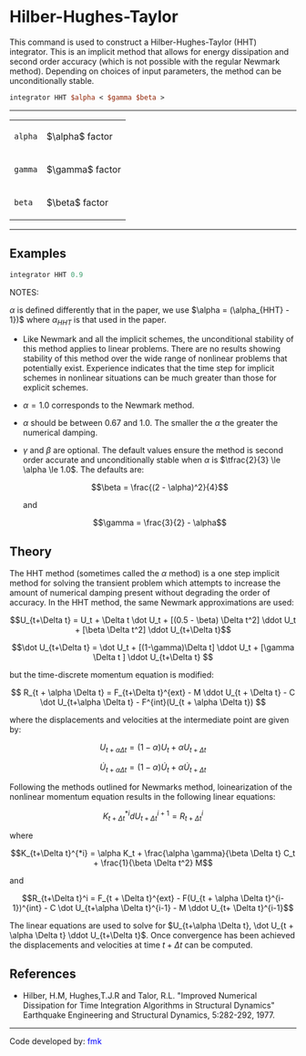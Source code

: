 # Hilber-Hughes-Taylor

This command is used to construct a Hilber-Hughes-Taylor (HHT)
integrator. This is an implicit method that allows for energy
dissipation and second order accuracy (which is not possible with the
regular Newmark method). Depending on choices of input parameters, the
method can be unconditionally stable.

```tcl
integrator HHT $alpha < $gamma $beta >
```

<hr />
<table>
<tbody>
<tr class="odd">
<td><p><code class="parameter-table-variable">alpha</code></p></td>
<td><p>$\alpha$ factor</p></td>
</tr>
<tr class="even">
<td><p><code class="parameter-table-variable">gamma</code></p></td>
<td><p>$\gamma$ factor</p></td>
</tr>
<tr class="odd">
<td><p><code class="parameter-table-variable">beta</code></p></td>
<td><p>$\beta$ factor</p></td>
</tr>
</tbody>
</table>
<hr />

## Examples

```tcl
integrator HHT 0.9
```

<p>NOTES: </p>

$\alpha$ is defined differently that in the paper, we use 
$\alpha = (\alpha_{HHT} - 1})$ where $\alpha_{HHT}$ is that used in the paper.


- Like Newmark and all the implicit schemes, the unconditional
  stability of this method applies to linear problems. There are no
  results showing stability of this method over the wide range of
  nonlinear problems that potentially exist. Experience indicates that the
  time step for implicit schemes in nonlinear situations can be much
  greater than those for explicit schemes.

- $\alpha = 1.0$ corresponds to the Newmark method.

- $\alpha$ should be between $0.67$ and $1.0$. The
  smaller the $\alpha$ the greater the numerical
  damping.

- $\gamma$ and $\beta$ are optional. The default values ensure the method is
  second order accurate and unconditionally stable when $\alpha$ is
  $\tfrac{2}{3} \le \alpha \le 1.0$. The defaults are:

  $$\beta = \frac{(2 - \alpha)^2}{4}$$

  and

  $$\gamma = \frac{3}{2} - \alpha$$


## Theory

The HHT method (sometimes called the $\alpha$
method) is a one step implicit method for solving the transient problem
which attempts to increase the amount of numerical damping present
without degrading the order of accuracy. In the HHT method, the same
Newmark approximations are used:

$$U_{t+\Delta t} = U_t + \Delta t \dot U_t + [(0.5 - \beta)
\Delta t^2] \ddot U_t + [\beta \Delta t^2] \ddot U_{t+\Delta
t}$$


$$\dot U_{t+\Delta t} = \dot U_t + [(1-\gamma)\Delta t] \ddot
U_t + [\gamma \Delta t ] \ddot U_{t+\Delta t} $$


but the time-discrete momentum equation is modified:

$$
R_{t + \alpha \Delta t} = F_{t+\Delta t}^{ext} - M \ddot
U_{t + \Delta t} - C \dot U_{t+\alpha \Delta t} - F^{int}(U_{t + \alpha \Delta t})
$$

<p>where the displacements and velocities at the intermediate point are
given by:

$$U_{t+ \alpha \Delta t} = (1 - \alpha) U_t + \alpha U_{t +
\Delta t}$$

$$\dot U_{t+\alpha \Delta t} = (1-\alpha) \dot U_t + \alpha
\dot U_{t + \Delta t}$$


Following the methods outlined for Newmarks method, loinearization of
the nonlinear momentum equation results in the following linear
equations:


$$K_{t+\Delta t}^{*i} d U_{t+\Delta t}^{i+1} = R_{t+\Delta t}^i$$

<p>where</p>

$$K_{t+\Delta t}^{*i} = \alpha K_t + \frac{\alpha
\gamma}{\beta \Delta t} C_t + \frac{1}{\beta \Delta t^2} M$$


<p>and</p>

$$R_{t+\Delta t}^i = F_{t + \Delta t}^{ext} - F(U_{t + \alpha
\Delta t}^{i-1})^{int} - C \dot U_{t+\alpha \Delta t}^{i-1} - M \ddot
U_{t+ \Delta t}^{i-1}$$


The linear equations are used to solve for $U_{t+\alpha \Delta t}, \dot U_{t + \alpha \Delta t} \ddot U_{t+\Delta
t}$. Once convergence has been achieved the displacements
and velocities at time $t + \Delta t$ can be
computed.

## References

- Hilber, H.M, Hughes,T.J.R and Talor, R.L. "Improved Numerical
  Dissipation for Time Integration Algorithms in Structural Dynamics"
  Earthquake Engineering and Structural Dynamics, 5:282-292, 1977.


----------------------------------------------------------------------

<p>Code developed by: <span style="color:blue"> fmk
</span></p>

